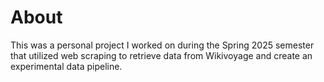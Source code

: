 # About

This was a personal project I worked on during the Spring 2025 semester that utilized web scraping to retrieve data from Wikivoyage and create an experimental data pipeline.
